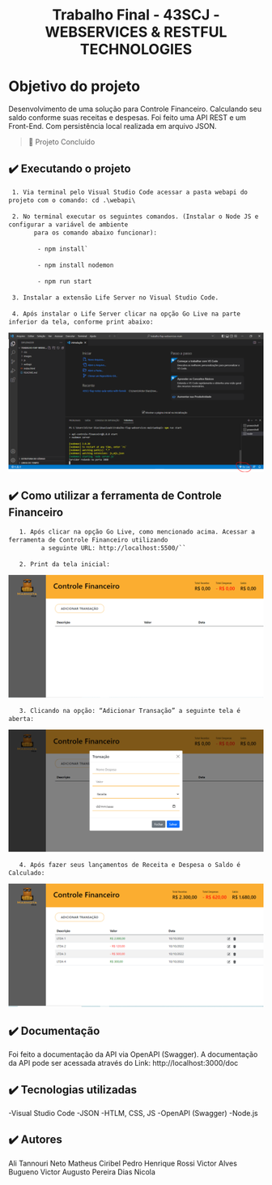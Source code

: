 
# <h1 align="center"> Trabalho Final - 43SCJ - WEBSERVICES & RESTFUL TECHNOLOGIES </h1>

# Objetivo do projeto

Desenvolvimento de uma solução para Controle Financeiro. Calculando seu saldo conforme suas receitas e despesas. Foi feito uma API REST e um Front-End. Com persistência local realizada em arquivo JSON.

> :construction: Projeto Concluído
  
## ✔️ Executando o projeto

     1. Via terminal pelo Visual Studio Code acessar a pasta webapi do projeto com o comando: cd .\webapi\ 

     2. No terminal executar os seguintes comandos. (Instalar o Node JS e configurar a variável de ambiente 
           para os comando abaixo funcionar):

            - npm install`

            - npm install nodemon 

            - npm run start 

     3. Instalar a extensão Life Server no Visual Studio Code. 

     4. Após instalar o Life Server clicar na opção Go Live na parte inferior da tela, conforme print abaixo: 
  
 <img src="https://github.com/victordias25/trabalho-fiap-webservices/blob/main/images/1.PNG">
 
 
 ## ✔️ Como utilizar a ferramenta de Controle Financeiro  

       1. Após clicar na opção Go Live, como mencionado acima. Acessar a ferramenta de Controle Financeiro utilizando 
             a seguinte URL: http://localhost:5500/`` 

       2. Print da tela inicial:

<img src="https://github.com/victordias25/trabalho-fiap-webservices/blob/main/images/2.PNG">

       3. Clicando na opção: “Adicionar Transação” a seguinte tela é aberta:

<img src="https://github.com/victordias25/trabalho-fiap-webservices/blob/main/images/3.PNG">

       4. Após fazer seus lançamentos de Receita e Despesa o Saldo é Calculado:

<img src="https://github.com/victordias25/trabalho-fiap-webservices/blob/main/images/4.PNG">

## ✔️ Documentação

 Foi feito a documentação da API via OpenAPI (Swagger). A documentação da API  pode ser acessada através
    do Link: http://localhost:3000/doc

## ✔️ Tecnologias utilizadas

-Visual Studio Code
-JSON
-HTLM, CSS, JS
-OpenAPI (Swagger) 
-Node.js

## ✔️ Autores

Ali Tannouri Neto
Matheus Ciribel
Pedro Henrique Rossi
Victor Alves Bugueno
Victor Augusto Pereira Dias Nicola
